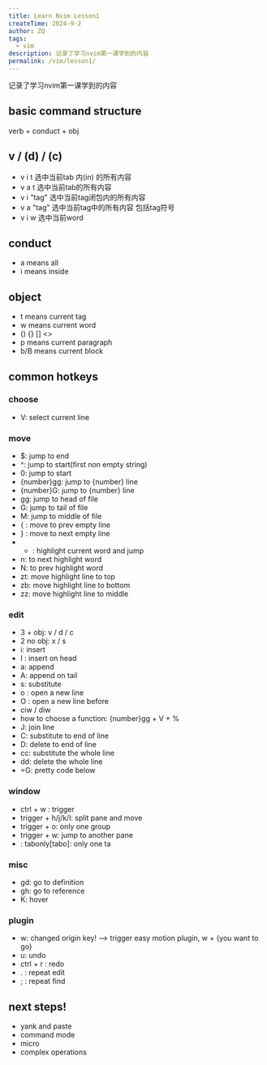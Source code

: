 ```yaml
---
title: Learn Nvim Lesson1
createTime: 2024-9-2
author: ZQ
tags:
  - vim
description: 记录了学习nvim第一课学到的内容
permalink: /vim/lesson1/
---
```

 记录了学习nvim第一课学到的内容
<!-- more -->

## basic command structure
verb + conduct + obj

## v / (d) / (c)

+ v i t 选中当前tab 内(in) 的所有内容
+ v a t 选中当前tab的所有内容
+ v i "tag" 选中当前tag闭包内的所有内容
+ v a "tag" 选中当前tag中的所有内容 包括tag符号
+ v i w 选中当前word

## conduct

+ a means all
+ i means inside

## object

+ t means current tag
+ w means current word
+ () {} [] <>
+ p means current paragraph
+ b/B means current block

## common hotkeys

### choose

+ V: select current line

### move

+ $: jump to end
+ ^: jump to start(first non empty string)
+ 0: jump to start
+ {number}gg: jump to {number} line
+ {number}G: jump to {number} line
+ gg: jump to head of file
+ G: jump to tail of file
+ M: jump to middle of file
+ { : move to prev empty line
+ } : move to next empty line
+ * : highlight current word and jump
+ n: to next highlight word
+ N: to prev highlight word
+ zt: move highlight line to top
+ zb: move highlight line to bottom
+ zz: move highlight line to middle

### edit

+ 3 + obj: v / d / c
+ 2 no obj: x / s
+ i: insert
+ I : insert on head
+ a: append
+ A: append on tail
+ s: substitute
+ o : open a new line
+ O : open a new line before
+ ciw / diw
+ how to choose a function: {number}gg + V + %
+ J: join line
+ C: substitute to end of line
+ D: delete to end of line
+ cc: substitute the whole line
+ dd: delete the whole line
+ =G: pretty code below

### window

+ ctrl + w : trigger
+ trigger + h/j/k/l: split pane and move
+ trigger + o: only one group
+ trigger + w: jump to another pane
+ : tabonly[tabo]: only one ta

### misc

- gd: go to definition
- gh: go to reference
- K: hover 

### plugin

- w: changed origin key! --> trigger easy motion plugin, w + {you want to go}
- u: undo
- ctrl + r : redo
- . : repeat edit
- ; : repeat find

## next steps!

+ yank and paste
+ command mode
+ micro
+ complex operations
